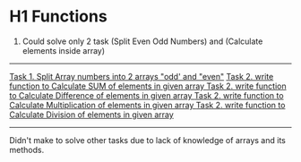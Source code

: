# H1 **Functions**

1. Could solve only 2 task (Split Even Odd Numbers) and (Calculate elements inside array)
---
[Task 1. Split Array numbers into 2 arrays "odd' and "even"](https://github.com/AraAnahit/Function_Homework_5/blob/Functions_Homework/Split_Numbers.js)
[Task 2. write function to Calculate SUM of elements in given array ](https://github.com/AraAnahit/Function_Homework_5/blob/Functions_Homework/To_Summurize.js)
[Task 2. write function to Calculate Difference of elements in given array ](https://github.com/AraAnahit/Function_Homework_5/blob/Functions_Homework/To_Minus.js)
[Task 2. write function to Calculate Multiplication of elements in given array ](https://github.com/AraAnahit/Function_Homework_5/blob/Functions_Homework/To_Multiply.js)
[Task 2. write function to Calculate Division of elements in given array ](https://github.com/AraAnahit/Function_Homework_5/blob/Functions_Homework/To_Divide.js)

---
Didn't make to solve other tasks due to lack of knowledge of arrays and its methods.